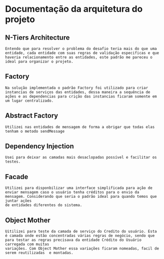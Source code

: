 [gitmd]:https://docs.github.com/en/get-started/writing-on-github/getting-started-with-writing-and-formatting-on-github/basic-writing-and-formatting-syntax

# Documentação da arquitetura do projeto 
## N-Tiers Architecture
    Entendo que para resolver o problema do desafio teria mais do que uma entidade, cada entidade com suas regras de validação especificas e que haveria relacionamento entre as entidades, este padrão me pareceu o ideal para organizar o projeto.

## Factory
    Na solução implementada o padrão Factory foi utilizado para criar instancias de serviços das entidades, dessa maneira a sequência de ações e as dependencias para crição das instancias ficaram somente em um lugar centralizado.

## Abstract Factory
    Utilizei nas entidades de mensagem de forma a obrigar que todas elas tenham o metodo sendMessage 
 
## Dependency Injection
    Usei para deixar as camadas mais desaclopadas possível e facilitar os testes.

## Facade
    Utilizei para disponbilizar uma interface simplificada para ação de enviar mensagem caso o usuário tenha créditos para o envio da mensagem. Considerando que seria o padrão ideal para quando temos que juntar ações
    de entidades diferentes do sistema. 
    
## Object Mother
    Uitilizei para teste da camada de serviço do Credito do usuário. Esta é camada onde estão concentradas várias regras de negócio, sendo que para testar as regras precisava da entidade Crédito do Usuário carregada com muitas
    variações. Com Object Mother essa variações ficaram nomeadas, facil de serem reutilizadas  e montadas.
